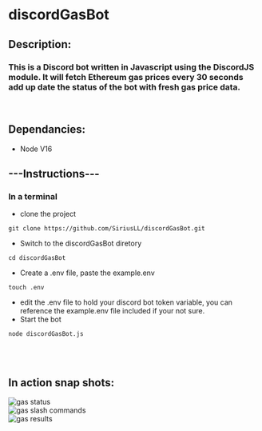 # discordGasBot

## Description:

### This is a Discord bot written in Javascript using the DiscordJS module. It will fetch Ethereum gas prices every 30 seconds add up date the status of the bot with fresh gas price data.

</br>

## Dependancies:

- Node V16
  </br>

## ---Instructions---

### In a terminal

- clone the project

```
git clone https://github.com/SiriusLL/discordGasBot.git
```

- Switch to the discordGasBot diretory

```
cd discordGasBot
```

- Create a .env file, paste the example.env

```
touch .env
```

- edit the .env file to hold your discord bot token variable, you can reference the example.env file included if your not sure.
- Start the bot

```
node discordGasBot.js
```

</br>
</br>

## In action snap shots:

![gas status](gas-status.png)
</br>
![gas slash commands](gas-slash-command.png)
</br>
![gas results](gas-results.png)
